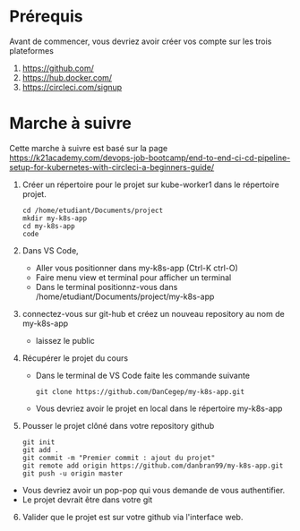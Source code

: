 

# Prérequis



Avant de commencer, vous devriez avoir créer vos compte sur les trois plateformes

1.	https://github.com/
2.	https://hub.docker.com/
3.	https://circleci.com/signup


# Marche à suivre


Cette marche à suivre est basé sur la page https://k21academy.com/devops-job-bootcamp/end-to-end-ci-cd-pipeline-setup-for-kubernetes-with-circleci-a-beginners-guide/


1. Créer un répertoire pour le projet sur kube-worker1 dans le répertoire projet.
   ````
   cd /home/etudiant/Documents/project
   mkdir my-k8s-app
   cd my-k8s-app
   code
   ````


2. Dans VS Code,
   - Aller vous positionner dans my-k8s-app (Ctrl-K ctrl-O)
   - Faire menu view et terminal pour afficher un terminal
   - Dans le terminal positionnz-vous dans /home/etudiant/Documents/project/my-k8s-app

  
3. connectez-vous sur git-hub et créez un nouveau repository au nom de my-k8s-app
   - laissez le public

  
4. Récupérer le projet du cours
   - Dans le terminal de VS Code faite les commande suivante
     ```
     git clone https://github.com/DanCegep/my-k8s-app.git
     ````
   - Vous devriez avoir le projet en local dans le répertoire my-k8s-app


5. Pousser le projet clôné dans votre repository github
   ```
   git init
   git add .
   git commit -m "Premier commit : ajout du projet"
   git remote add origin https://github.com/danbran99/my-k8s-app.git
   git push -u origin master
   ````

- Vous devriez avoir un pop-pop qui vous demande de vous authentifier.
- Le projet devrait être dans votre git


6. Valider que le projet est sur votre github via l'interface web.
